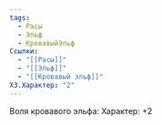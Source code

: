 ```yaml
---
tags:
  - Расы
  - Эльф
  - КровавыйЭльф
Ссылки:
  - "[[Расы]]"
  - "[[Эльф]]"
  - "[[Кровавый эльф]]"
ХЗ.Характер: "2"
---
```

Воля кровавого эльфа:
Характер: +2









